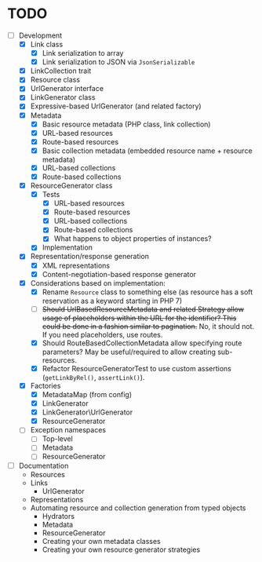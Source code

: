 # TODO

- [ ] Development
  - [x] Link class
    - [x] Link serialization to array
    - [x] Link serialization to JSON via `JsonSerializable`
  - [x] LinkCollection trait
  - [x] Resource class
  - [x] UrlGenerator interface
  - [x] LinkGenerator class
  - [x] Expressive-based UrlGenerator (and related factory)
  - [x] Metadata
    - [x] Basic resource metadata (PHP class, link collection)
    - [x] URL-based resources
    - [x] Route-based resources
    - [x] Basic collection metadata (embedded resource name + resource metadata)
    - [x] URL-based collections
    - [x] Route-based collections
  - [x] ResourceGenerator class
    - [x] Tests
      - [x] URL-based resources
      - [x] Route-based resources
      - [x] URL-based collections
      - [x] Route-based collections
      - [x] What happens to object properties of instances?
    - [x] Implementation
  - [x] Representation/response generation
    - [x] XML representations
    - [x] Content-negotiation-based response generator
  - [x] Considerations based on implementation:
    - [x] Rename `Resource` class to something else (as resource has a soft
      reservation as a keyword starting in PHP 7)
    - [ ] ~~Should UrlBasedResourceMetadata and related Strategy allow usage of
      placeholders within the URL for the identifier? This could be done in a
      fashion similar to pagination.~~ No, it should not. If you need
      placeholders, use routes.
    - [x] Should RouteBasedCollectionMetadata allow specifying route parameters?
      May be useful/required to allow creating sub-resources.
    - [x] Refactor ResourceGeneratorTest to use custom assertions (`getLinkByRel()`,
      `assertLink()`).
  - [x] Factories
    - [x] MetadataMap (from config)
    - [x] LinkGenerator
    - [x] LinkGenerator\UrlGenerator
    - [x] ResourceGenerator
  - [ ] Exception namespaces
    - [ ] Top-level
    - [ ] Metadata
    - [ ] ResourceGenerator
- [ ] Documentation
  - Resources
  - Links
    - UrlGenerator
  - Representations
  - Automating resource and collection generation from typed objects
    - Hydrators
    - Metadata
    - ResourceGenerator
    - Creating your own metadata classes
    - Creating your own resource generator strategies
